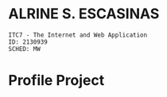 # ALRINE S. ESCASINAS
    ITC7 - The Internet and Web Application
    ID: 2130939
    SCHED: MW
    
# Profile Project